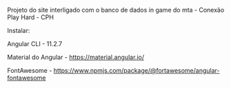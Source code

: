 Projeto do site interligado com o banco de dados in game do mta - Conexão Play Hard - CPH

Instalar:

Angular CLI - 11.2.7

Material do Angular - https://material.angular.io/

FontAwesome - https://www.npmjs.com/package/@fortawesome/angular-fontawesome



